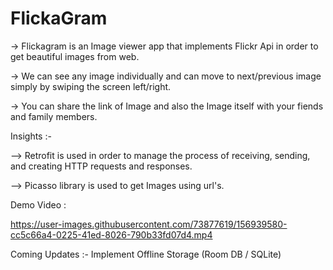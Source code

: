 # FlickaGram
-> Flickagram is an Image viewer app that implements Flickr Api in order to get beautiful images from web.

-> We can see any image individually and can move to next/previous image simply by swiping the screen left/right.

-> You can share the link of Image and also the Image itself with your fiends and family members.

Insights :-

--> Retrofit is used in order to manage the process of receiving, sending, and creating HTTP requests and responses.

--> Picasso library is used to get Images using url's.

Demo Video : 

https://user-images.githubusercontent.com/73877619/156939580-cc5c66a4-0225-41ed-8026-790b33fd07d4.mp4

Coming Updates :- Implement Offline Storage (Room DB / SQLite)
